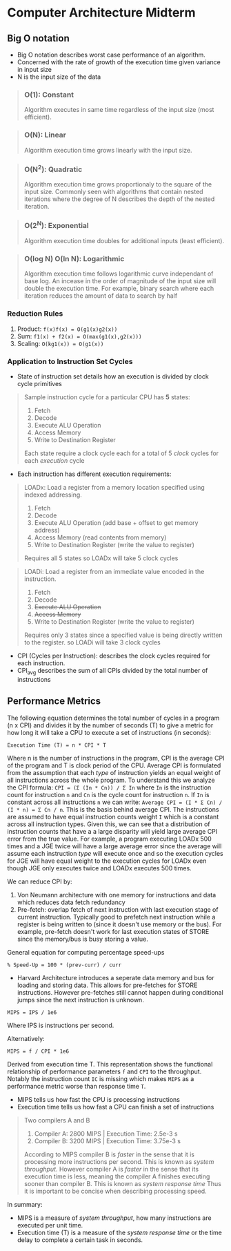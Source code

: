 
# Computer Architecture Midterm

## Big O notation
- Big O notation describes worst case performance of an algorithm.
- Concerned with the rate of growth of the execution time given variance in input size
- N is the input size of the data

> ### O(1): Constant
> Algorithm executes in same time regardless of the input size (most efficient). 

> ### O(N): Linear
> Algorithm execution time grows linearly with the input size.

> ### O(N<sup>2</sup>): Quadratic
> Algorithm execution time grows proportionaly to the square of the input size. Commonly seen with algorithms that contain nested iterations where the degree of N describes the depth of the nested iteration.

> ### O(2<sup>N</sup>): Exponential
> Algorithm execution time doubles for additional inputs (least efficient).

> ### O(log N) O(ln N): Logarithmic
> Algorithm execution time follows logarithmic curve independant of base log. An incease in the order of magnitude of the input size will double the execution time. For example, binary search where each iteration reduces the amount of data to search by half

### Reduction Rules
1. Product: `f(x)f(x) = O(g1(x)g2(x))`
2. Sum: `f1(x) + f2(x) = O(max(g1(x),g2(x)))`
3. Scaling: `O(kg1(x)) = O(g1(x))`

### Application to Instruction Set Cycles
- State of instruction set details how an execution is divided by clock cycle primitives

> Sample instruction cycle for a particular CPU has **5** states:
> 1. Fetch
> 2. Decode
> 3. Execute ALU Operation
> 4. Access Memory
> 5. Write to Destination Register</br>
> 
> Each state require a clock cycle each for a total of 5 *clock* cycles for each *execution* cycle

- Each instruction has different execution requirements:

> LOADx: Load a register from a memory location specified using indexed addressing.
> 1. Fetch
> 2. Decode
> 3. Execute ALU Operation (add base + offset to get memory address)
> 4. Access Memory (read contents from memory)
> 5. Write to Destination Register (write the value to register) </br>
> 
> Requires all 5 states so LOADx will take 5 clock cycles

> LOADi: Load a register from an immediate value encoded in the instruction.
> 1. Fetch
> 2. Decode
> 3. <del>Execute ALU Operation
> 4. <del>Access Memory
> 5. Write to Destination Register (write the value to register) </br>
> 
> Requires only 3 states since a specified value is being directly written to the register. so LOADi will take 3 clock cycles

- CPI (Cycles per Instruction): describes the clock cycles required for each instruction.
- CPI<sub>avg</sub> describes the sum of all CPIs divided by the total number of instructions

## Performance Metrics

The following equation determines the total number of cycles in a program (n x CPI) and divides it by the number of seconds (T) to give a metric for how long it will take a CPU to execute a set of instructions (in seconds):

`Execution Time (T) = n * CPI * T`

Where n is the number of instructions in the program, CPI is the average CPI of the program and T is clock period of the CPU. Average CPI is formulated from the assumption that each *type* of instruction yields an equal weight of all instructions across the whole program. To understand this we analyze the CPI formula: `CPI = (Σ (In * Cn)) / Σ In` where `In` is the instruction count for instruction `n` and `Cn` is the cycle count for instruction `n`. If `In` is constant across all instructions `n` we can write: `Average CPI = (I * Σ Cn) / (I * n) = Σ Cn / n`. This is the basis behind average CPI. The instructions are assumed to have equal instruction counts weight `I` which is a constant across all instruction types. Given this, we can see that a distribution of instruction counts that have a a large disparity will yield large average CPI error from the true value. For example, a program executing LOADx 500 times and a JGE twice will have a large average error since the average will assume each instruction *type* will execute once and so the execution cycles for JGE will have equal weight to the execution cycles for LOADx even though JGE only executes twice and LOADx executes 500 times.

We can reduce CPI by:
1. Von Neumann architecture with one memory for instructions and data which reduces data fetch redundancy
2. Pre-fetch: overlap fetch of next instruction with last execution stage of current instruction. Typically good to prefetch next instruction while a register is being written to (since it doesn't use memory or the bus). For example, pre-fetch doesn't work for last execution states of STORE since the memory/bus is busy storing a value.

General equation for computing percentage speed-ups

`% Speed-Up = 100 * (prev-curr) / curr`

- Harvard Architecture introduces a seperate data memory and bus for loading and storing data. This allows for pre-fetches for STORE instructions. However pre-fetches still cannot happen during conditional jumps since the next instruction is unknown.

`MIPS = IPS / 1e6`

Where IPS is instructions per second.

Alternatively:

`MIPS = f / CPI * 1e6`

Derived from execution time T. This representation shows the functional relationship of performance parameters `f` and `CPI` to the throughput. Notably the instruction count `IC` is missing which makes `MIPS` as a performance metric worse than response time `T`. 

- MIPS tells us how fast the CPU is processing instructions
- Execution time tells us how fast a CPU can finish a set of instructions

> Two compilers A and B
> 1. Compiler A: 2800 MIPS | Execution Time: 2.5e-3 s
> 2. Compiler B: 3200 MIPS | Execution Time: 3.75e-3 s
> 
> According to MIPS compiler B is *faster* in the sense that it is processing more instructions per second. This is known as *system throughput*. However compiler A is *faster* in the sense that its execution time is less, meaning the compiler A finishes executing sooner than compiler B. This is known as *system response time* Thus it is important to be concise when describing processing speed.

In summary:
- MIPS is a measure of *system throughput*, how many instructions are executed per unit time.
- Execution time (T) is a measure of the *system response time* or the time delay to complete a certain task in seconds.

